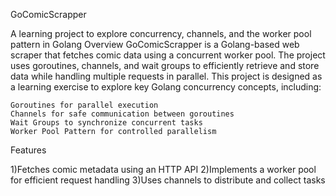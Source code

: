 GoComicScrapper

A learning project to explore concurrency, channels, and the worker pool pattern in Golang
Overview
GoComicScrapper is a Golang-based web scraper that fetches comic data using a concurrent worker pool. The project uses goroutines, channels, and wait groups to efficiently retrieve and store data while handling multiple requests in parallel.
This project is designed as a learning exercise to explore key Golang concurrency concepts, including:

    Goroutines for parallel execution
    Channels for safe communication between goroutines
    Wait Groups to synchronize concurrent tasks
    Worker Pool Pattern for controlled parallelism

Features

1)Fetches comic metadata using an HTTP API
2)Implements a worker pool for efficient request handling
3)Uses channels to distribute and collect tasks
